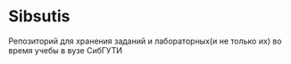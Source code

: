 # Sibsutis
Репозиторий для хранения заданий и лабораторных(и не только их) во время учебы в вузе СибГУТИ
